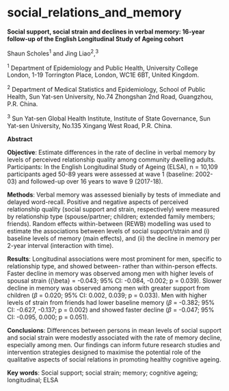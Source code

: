 # social_relations_and_memory
**Social support, social strain and declines in verbal memory: 16-year follow-up of the English Longitudinal Study of Ageing cohort** 

Shaun Scholes<sup>1</sup> and Jing Liao<sup>2</sup>,<sup>3</sup>

<sup>1</sup> Department of Epidemiology and Public Health, University College London, 1-19 Torrington Place, London, WC1E 6BT, United Kingdom.

<sup>2</sup> Department of Medical Statistics and Epidemiology, School of Public Health, Sun Yat-sen University, No.74 Zhongshan 2nd Road, Guangzhou, P.R. China. 

<sup>3</sup> Sun Yat-sen Global Health Institute, Institute of State Governance, Sun Yat-sen University, No.135 Xingang West Road, P.R. China.

**Abstract**

**Objective**: Estimate differences in the rate of decline in verbal memory by levels of perceived relationship quality among community dwelling adults.
Participants: In the English Longitudinal Study of Ageing (ELSA), n = 10,109 participants aged 50-89 years were assessed at wave 1 (baseline: 2002-03) and followed-up over 16 years to wave 9 (2017-18). 

**Methods**: Verbal memory was assessed bienially by tests of immediate and delayed word-recall. Positive and negative aspects of perceived relationship quality (social support and strain, respectively) were measured by relationship type (spouse/partner; children; extended family members; friends). Random effects within-between (REWB) modelling was used to estimate the associations between levels of social support/strain and (i) baseline levels of memory (main effects), and (ii) the decline in memory per 2-year interval (interaction with time).

**Results**: Longitudinal associations were most prominent for men, specific to relationship type, and showed between- rather than within-person effects. Faster decline in memory was observed among men with higher levels of spousal strain ({\beta} = -0.043; 95% CI: -0.084, -0.002; p = 0.039).
Slower decline in memory was observed among men with greater support from children ($\beta$ = 0.020; 95% CI: 0.002, 0.039; p = 0.033). Men with higher levels of strain from friends had lower baseline memory ($\beta$ = -0.382; 95% CI: -0.627, -0.137; p = 0.002) and showed faster decline ($\beta$ = -0.047; 95% CI: -0.095, 0.000; p = 0.051). 

**Conclusions**: Differences between persons in mean levels of social support and social strain were modestly associated with the rate of memory decline, especially among men. Our findings can inform future research studies and intervention strategies designed to maximise the potential role of the qualitative aspects of social relations in promoting healthy cognitive ageing.

**Key words**: Social support; social strain; memory; cognitive ageing; longitudinal; ELSA
